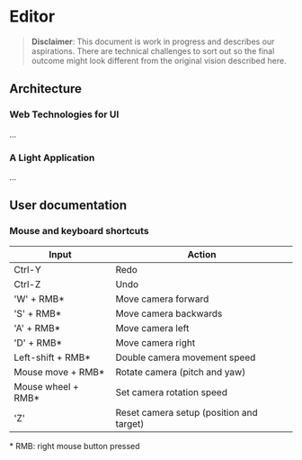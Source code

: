 # Editor

> **Disclaimer**: This document is work in progress and describes our aspirations. There are technical challenges to sort out so the final outcome might look different from the original vision described here.

## Architecture

### Web Technologies for UI

...

### A Light Application

...

## User documentation

### Mouse and keyboard shortcuts

| Input               | Action                                   |
| ------------------- | ---------------------------------------- |
| Ctrl-Y              | Redo                                     |
| Ctrl-Z              | Undo                                     |
| 'W' + RMB\*         | Move camera forward                      |
| 'S' + RMB\*         | Move camera backwards                    |
| 'A' + RMB\*         | Move camera left                         |
| 'D' + RMB\*         | Move camera right                        |
| Left-shift + RMB\*  | Double camera movement speed             |
| Mouse move + RMB\*  | Rotate camera (pitch and yaw)            |
| Mouse wheel + RMB\* | Set camera rotation speed                |
| 'Z'                 | Reset camera setup (position and target) |

\* RMB: right mouse button pressed
